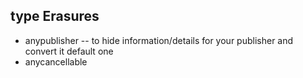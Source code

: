  ## type Erasures

 - anypublisher -- to hide information/details for your publisher and convert it default one
 - anycancellable